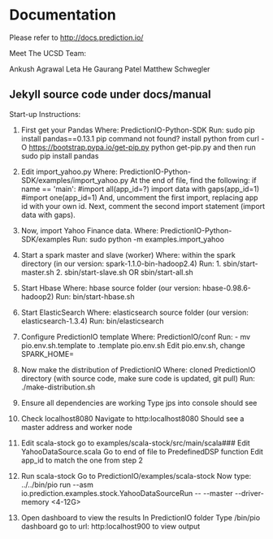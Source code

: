 # Documentation

Please refer to http://docs.prediction.io/

Meet The UCSD Team:

Ankush Agrawal
Leta He
Gaurang Patel
Matthew Schwegler

Jekyll source code under docs/manual
-------------------------------------------

Start-up Instructions:

1. First get your Pandas
Where: PredictionIO-Python-SDK
Run: sudo pip install pandas==0.13.1 
pip command not found? install python from curl -O https://bootstrap.pypa.io/get-pip.py
python get-pip.py
and then run sudo pip install pandas

2. Edit import_yahoo.py
Where: PredictionIO-Python-SDK/examples/import_yahoo.py
At the end of file, find the following:
if name == 'main':
  #import all(app_id=?)
  import data with gaps(app_id=1)
  #import one(app_id=1)
And, uncomment the first import, replacing app id with your own id. Next, comment the second import statement (import data with gaps).

3. Now, import Yahoo Finance data.
Where: PredictionIO-Python-SDK/examples
Run: sudo python -m examples.import_yahoo

4. Start a spark master and slave (worker)
Where: within the spark directory (in our version: spark-1.1.0-bin-hadoop2.4)
Run:    1. sbin/start-master.sh 
		2. sbin/start-slave.sh
				OR
   		sbin/start-all.sh

5. Start Hbase
Where: hbase source folder (our version: hbase-0.98.6-hadoop2)
Run: bin/start-hbase.sh

6. Start ElasticSearch
Where: elasticsearch source folder (our version: elasticsearch-1.3.4)
Run: bin/elasticsearch

7. Configure PredictionIO template
Where: PredictionIO/conf
Run: - mv pio.env.sh.template to .template pio.env.sh
Edit pio.env.sh, change SPARK_HOME=<current address of spark directory>

8. Now make the distribution of PredictionIO
Where: cloned PredictionIO directory (with source code, make sure code is updated, git pull)
Run: ./make-distribution.sh

9. Ensure all dependencies are working
Type jps into console should see 

10. Check localhost8080
Navigate to http:localhost8080
Should see a master address and worker node

11. Edit scala-stock
go to examples/scala-stock/src/main/scala###
Edit YahooDataSource.scala
Go to end of file to PredefinedDSP function
Edit app_id to match the one from step 2

12. Run scala-stock
Go to PredictionIO/examples/scala-stock
Now type: ../../bin/pio run --asm io.prediction.examples.stock.YahooDataSourceRun -- --master <Your spark master address found at http:local8080> --driver-memory <4-12G>

13. Open dashboard to view the results
In PredictionIO folder
Type /bin/pio dashboard
go to url: http:localhost900 to view output
